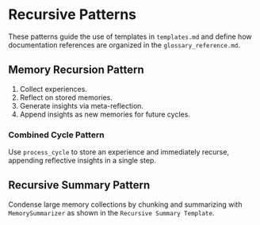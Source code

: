 # Recursive Patterns

These patterns guide the use of templates in `templates.md` and define how
documentation references are organized in the `glossary_reference.md`.

## Memory Recursion Pattern
1. Collect experiences.
2. Reflect on stored memories.
3. Generate insights via meta-reflection.
4. Append insights as new memories for future cycles.

### Combined Cycle Pattern
Use `process_cycle` to store an experience and immediately recurse,
appending reflective insights in a single step.

## Recursive Summary Pattern
Condense large memory collections by chunking and summarizing
with `MemorySummarizer` as shown in the ``Recursive Summary Template``.
